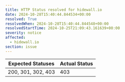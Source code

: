 ```yaml
---
title: HTTP Status resolved for hidewall.io
date: 2024-10-28T15:40:44.844534+00:00
resolved: True
resolvedWhen: 2024-10-28T15:40:44.844548+00:00
resolvedStartTime: 2024-10-25T21:09:43.161639+00:00
severity: notice
affected:
  - hidewall.io
section: issue
---
```


| Expected Statuses | Actual Status  |
|-------------------|----------------|
| 200, 301, 302, 403 | 403 |
